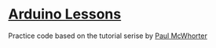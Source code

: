# [Arduino Lessons](http://www.toptechboy.com/arduino-lessons/)

Practice code based on the tutorial serise by [Paul McWhorter](https://plus.google.com/+mcwhorpj)
